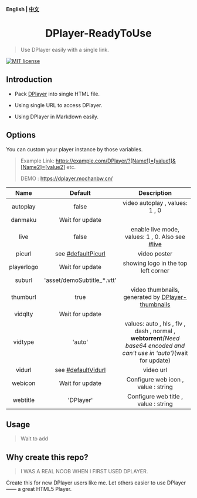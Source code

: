 <b>English | [中文](https://github.com/MoChanBW/DPlayer-Ready-to-use/blob/master/Readme_zh.md)</b>

<h1 align="center">DPlayer-ReadyToUse</h1>

> Use DPlayer easily with a single link.

 [![MIT license](https://img.shields.io/github/license/MoChanBW/DPlayer-prepacked)](https://github.com/MoChanBW/DPlayer-prepacked/blob/master/LICENSE)

## Introduction

* Pack [DPlayer](https://github.com/MoePlayer/DPlayer) into single HTML file.

* Using single URL to access DPlayer.

* Using DPlayer in Markdown easily.

## Options

You can custom your player instance by those variables.

> Example Link: <https://example.com/DPlayer/?[Name1]=[value1]&[Name2]=[value2]> etc.
>
> DEMO : <https://dplayer.mochanbw.cn/>

|    Name    |          Default           |                                                         Description                                                          |
|:----------:|:--------------------------:|:----------------------------------------------------------------------------------------------------------------------------:|
|  autoplay  |           false            |                                                video autoplay , values: 1 , 0                                                |
|  danmaku   |      Wait for update       |                                                                                                                              |
|    live    |           false            |                  enable live mode, values: 1 , 0. Also see [#live](https://dplayer.js.org/guide.html#live)                   |
|   picurl   |   see [#defaultPicurl]()   |                                                         video poster                                                         |
| playerlogo |      Wait for update       |                                             showing logo in the top left corner                                              |
|   suburl   | 'asset/demoSubtitle_*.vtt' |                                                                                                                              |
|  thumburl  |            true            |             video thumbnails, generated by [DPlayer-thumbnails](https://github.com/MoePlayer/DPlayer-thumbnails)             |
|  vidqlty   |      Wait for update       |                                                                                                                              |
|  vidtype   |           'auto'           | values: auto , hls , flv , dash , normal , <b>webtorrent</b>*(Need base64 encoded and can't use in 'auto')*(wait for update) |
|   vidurl   |   see [#defaultVidurl]()   |                                                          video url                                                           |
|  webicon   |      Wait for update       |                                             Configure web icon , value :  string                                             |
|  webtitle  |         'DPlayer'          |                                            Configure web title , value :  string                                             |

## Usage

> Wait to add

## Why create this repo?

> I WAS A REAL NOOB WHEN I FIRST USED DPLAYER.

Create this for new DPlayer users like me. Let others easier to use DPlayer —— a great HTML5 Player.
